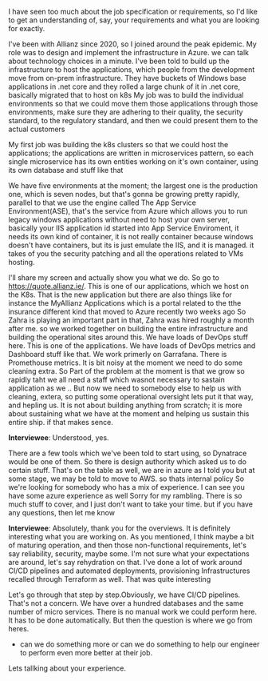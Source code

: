 I have seen too much about the job specification or requirements, so I'd like to get an understanding of, say, your requirements and what you are looking  for exactly.




I've been with Allianz since 2020, so I joined around  the peak epidemic. My role was to design and implement the infrastructure in Azure. we can talk about technology choices in a minute. I've been told to build up the infrastructure to host the applications, which people from the development move from on-prem infrastructure. They have buckets of Windows base applications in .net core and they rolled a large chunk of it in .net core,
basically  migrated that to host on k8s
My job was to build the individual environments so that we could move them those applications through those environments, make sure they are adhering to their quality, the security standard, to the  regulatory standard, and then we could present them to the actual customers

My first job was building the k8s clusters so that we could host the applications; the applications are written in microservices pattern, so each single microservice has its own entities working  on it's own container, using its own database and stuff like that

We have five environments at the moment; the largest one is the production one, which is seven nodes, but that's gonna be growing pretty rapidly, parallel to that we use the engine called The App Service Environment(ASE), that's the service from Azure which allows you to run legacy windows applications without need to host your own server, basically your IIS application id started into App Service Enviroment, it needs  its own kind of container, it is not really container because windows doesn't have containers, but its is just emulate the IIS, and it is managed.  it takes of you the security patching and all the operations related to VMs hosting.


I'll share my screen and actually show you what we do. So go to https://quote.allianz.ie/. This is one of our applications, which we host on the K8s.
That is the new application but there are also things like for instance the MyAllianz Applications which is a portal related to the tthe insurance different kind that moved to Azure recently two weeks ago
So Zahra is playing an important part in that, Zahra was hired roughly a month after me. so  we worked together on building the entire infrastructure and building the operational sites around this.
We have loads of DevOps stuff here. This is one of the applications. We have loads of DevOps metrics and Dashboard stuff like that.
We work primerly on Garrafana. There is Promethouse metrics. It is bit noisy at the moment we need to do some cleaning extra.
So Part of the problem at the moment is that we grow so rapidly taht we all need a staff which wasnot necessary to sastain application as we ..
But now we need to somebody else to help us with cleaning, extera, so putting some operational oversight lets put  it that way, and hepling us.
It is not about building anything from scratch; it is more about sustaining what we have at the moment and helping us sustain this entire ship. if that makes sence.

**Interviewee**: Understood, yes.

There are a few tools which we've been told to start using, so Dynatrace would be one of them. So there is design authority which asked us to do certain stuff. 
 That's on the table as well, we are in azure as I told you but at some stage,  we may be told to move to AWS. so thats internal policy
 So we're looking for somebody who has a mix of experience. I can see you have some azure experience as well
 Sorry for my rambling. There is so much stuff to cover, and I just don't want to take your time. but if you have any questions, then let me know

**Interviewee**: Absolutely, thank you for the overviews. It is definitely interesting what you are working on. As you mentioned, I think maybe a bit of maturing operation, and then those non-functional requirements, let's say reliability, security, maybe some. I'm not sure what your expectations are around, let's say rehydration on that.
I've done a lot of work around CI/CD pipelines and automated deployments, provisioning  Infrastructures recalled through  Terraform as well. That was quite interesting


Let's go through that step by step.Obviously, we have CI/CD pipelines. That's not a concern. We have over a hundred databases and the same number of micro services. There is no manual work we could perform here. It has to be done automatically. But then the question is where we go from heres.
  - can we do something more or can we do something to help our engineer to perform even more better at their job.

Lets tallking about your experience.



